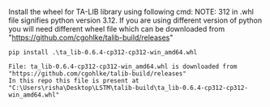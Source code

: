 Install the wheel for TA-LIB library using following cmd:
    NOTE: 312 in .whl file signifies python version 3.12. If you are using different version of python you will need different wheel file which can be downloaded from "https://github.com/cgohlke/talib-build/releases"

    pip install .\ta_lib-0.6.4-cp312-cp312-win_amd64.whl

    File: ta_lib-0.6.4-cp312-cp312-win_amd64.whl is downloaded from "https://github.com/cgohlke/talib-build/releases"
    In this repo this file is present at "C:\Users\risha\Desktop\LSTM\talib-build\ta_lib-0.6.4-cp312-cp312-win_amd64.whl"